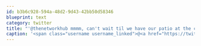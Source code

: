 ```yaml
---
id: b3b6c928-594a-48d2-9d43-42bb50d58346
blueprint: text
category: twitter
title: "'@thenetworkhub mmmm, can't wait til we have our patio at the coLab!"
caption: '<span class="username username_linked">@<a href="https://twitter.com/thenetworkhub" title="The Network Hub">thenetworkhub</a></span> mmmm, can''t wait til we have our patio at the coLab!'
---
```

